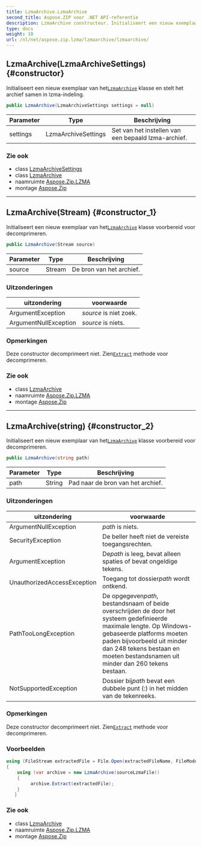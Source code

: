 ```yaml
---
title: LzmaArchive.LzmaArchive
second_title: Aspose.ZIP voor .NET API-referentie
description: LzmaArchive constructeur. Initialiseert een nieuw exemplaar van hetLzmaArchive klasse en stelt het archief samen in lzmaindeling.
type: docs
weight: 10
url: /nl/net/aspose.zip.lzma/lzmaarchive/lzmaarchive/
---
```

## LzmaArchive(LzmaArchiveSettings) {#constructor}

Initialiseert een nieuw exemplaar van het[`LzmaArchive`](../) klasse en stelt het archief samen in lzma-indeling.

```csharp
public LzmaArchive(LzmaArchiveSettings settings = null)
```

| Parameter | Type | Beschrijving |
| --- | --- | --- |
| settings | LzmaArchiveSettings | Set van het instellen van een bepaald lzma-archief. |

### Zie ook

* class [LzmaArchiveSettings](../../lzmaarchivesettings/)
* class [LzmaArchive](../)
* naamruimte [Aspose.Zip.LZMA](../../lzmaarchive/)
* montage [Aspose.Zip](../../../)

---

## LzmaArchive(Stream) {#constructor_1}

Initialiseert een nieuw exemplaar van het[`LzmaArchive`](../) klasse voorbereid voor decomprimeren.

```csharp
public LzmaArchive(Stream source)
```

| Parameter | Type | Beschrijving |
| --- | --- | --- |
| source | Stream | De bron van het archief. |

### Uitzonderingen

| uitzondering | voorwaarde |
| --- | --- |
| ArgumentException | *source* is niet zoek. |
| ArgumentNullException | *source* is niets. |

### Opmerkingen

Deze constructor decomprimeert niet. Zien[`Extract`](../extract/) methode voor decomprimeren.

### Zie ook

* class [LzmaArchive](../)
* naamruimte [Aspose.Zip.LZMA](../../lzmaarchive/)
* montage [Aspose.Zip](../../../)

---

## LzmaArchive(string) {#constructor_2}

Initialiseert een nieuw exemplaar van het[`LzmaArchive`](../) klasse voorbereid voor decomprimeren.

```csharp
public LzmaArchive(string path)
```

| Parameter | Type | Beschrijving |
| --- | --- | --- |
| path | String | Pad naar de bron van het archief. |

### Uitzonderingen

| uitzondering | voorwaarde |
| --- | --- |
| ArgumentNullException | *path* is niets. |
| SecurityException | De beller heeft niet de vereiste toegangsrechten. |
| ArgumentException | De*path* is leeg, bevat alleen spaties of bevat ongeldige tekens. |
| UnauthorizedAccessException | Toegang tot dossier*path* wordt ontkend. |
| PathTooLongException | De opgegeven*path*, bestandsnaam of beide overschrijden de door het systeem gedefinieerde maximale lengte. Op Windows-gebaseerde platforms moeten paden bijvoorbeeld uit minder dan 248 tekens bestaan en moeten bestandsnamen uit minder dan 260 tekens bestaan. |
| NotSupportedException | Dossier bij*path* bevat een dubbele punt (:) in het midden van de tekenreeks. |

### Opmerkingen

Deze constructor decomprimeert niet. Zien[`Extract`](../extract/) methode voor decomprimeren.

### Voorbeelden

```csharp
using (FileStream extractedFile = File.Open(extractedFileName, FileMode.Create))
{
    using (var archive = new LzmaArchive(sourceLzmaFile))
    {
         archive.Extract(extractedFile);
    }
   }
```

### Zie ook

* class [LzmaArchive](../)
* naamruimte [Aspose.Zip.LZMA](../../lzmaarchive/)
* montage [Aspose.Zip](../../../)


